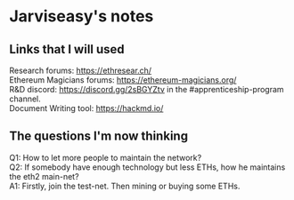 # Jarviseasy's notes

## Links that I will used
Research forums: https://ethresear.ch/  
Ethereum Magicians forums: https://ethereum-magicians.org/  
R&D discord: https://discord.gg/2sBGYZtv in the #apprenticeship-program channel.  
Document Writing tool: https://hackmd.io/

## The questions I'm now thinking
Q1: How to let more people to maintain the network?  
Q2: If somebody have enough technology but less ETHs, how he maintains the eth2 main-net?  
	A1: Firstly, join the test-net. Then mining or buying some ETHs.